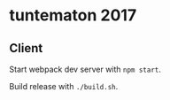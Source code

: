 # tuntematon 2017

## Client

Start webpack dev server with `npm start`.

Build release with `./build.sh`.
